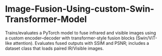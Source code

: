# Image-Fusion-Using-custom-Swin-Transformer-Model
Trains/evaluates a PyTorch model to fuse infrared and visible images using a custom encoder–decoder with transformer-style fusion blocks (Swin/ViT-like attention). Evaluates fused outputs with SSIM and PSNR; includes a dataset class that loads paired IR/Visible images.

